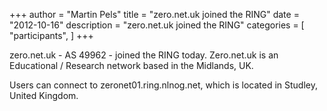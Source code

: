 +++
author = "Martin Pels"
title = "zero.net.uk joined the RING"
date = "2012-10-16"
description = "zero.net.uk joined the RING"
categories = [
    "participants",
]
+++

zero.net.uk - AS 49962 - joined the RING today. Zero.net.uk is an Educational / Research network based in the Midlands, UK.

Users can connect to zeronet01.ring.nlnog.net, which is located in Studley, United Kingdom.

